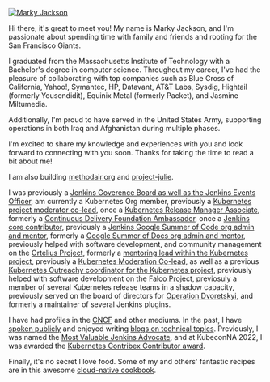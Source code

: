 [![Marky Jackson](https://i.ibb.co/zPzLYSB/IMG-0669.jpg)](https://github.com/markyjackson-taulia)

Hi there, it's great to meet you! My name is Marky Jackson, and I'm passionate about spending time with family and friends and rooting for the San Francisco Giants.

I graduated from the Massachusetts Institute of Technology with a Bachelor's degree in computer science. Throughout my career, I've had the pleasure of collaborating with top companies such as Blue Cross of California, Yahoo!, Symantec, HP, Datavant, AT&T Labs, Sysdig, Hightail (formerly Yousendidit), Equinix Metal (formerly Packet), and Jasmine Miltumedia.

Additionally, I'm proud to have served in the United States Army, supporting operations in both Iraq and Afghanistan during multiple phases.

I'm excited to share my knowledge and experiences with you and look forward to connecting with you soon. Thanks for taking the time to read a bit about me!

I am also building [methodair.org](https://methodair.org) and [project-julie](https://www.projectjulie.org).

I was previously a [Jenkins Goverence Board as well as the Jenkins Events Officer](https://groups.google.com/g/jenkinsci-dev/c/JusGlXCwbx0/m/2yHT3BFcAAAJ), am currently a Kubernetes Org member, previously a [Kubernetes project moderator co-lead](https://github.com/kubernetes/community/pull/5783#issuecomment-841935980), once a [Kubernetes Release Manager Associate](https://github.com/markyjackson-taulia/sig-release/blob/master/release-managers.md), formerly a [Continuous Delivery Foundation Ambassador](https://cd.foundation/ambassador-program-overview-application/community-ambassador-cohort20/), once a [Jenkins core contributor](https://www.jenkins.io/blog/authors/markyjackson-taulia/), previously a [Jenkins Google Summer of Code org admin and mentor](https://www.jenkins.io/sigs/gsoc/), formerly a [Google Summer of Docs org admin and mentor](https://www.jenkins.io/sigs/docs/gsod/), previously helped with software development, and community management on the [Ortelius Project](https://ortelius.io), formerly a [mentoring lead within the Kubernetes project](https://github.com/kubernetes/community/blob/master/mentoring/OWNERS#L6), previously a [Kubernetes Moderation Co-lead](https://github.com/kubernetes/community/blob/master/communication/moderators.md), as well as a previous [Kubernetes Outreachy coordinator for the Kubernetes project](https://www.outreachy.org/communities/cfp/kubernetes/), previously helped with software development on the [Falco Project](https://falco.org), previosuly a member of several Kubernetes release teams in a shadow capacity, previously served on the board of directors for [Operation Dvoretskyi](https://www.operationdvoretskyi.org), and formerly a maintainer of several Jenkins plugins.

I have had profiles in the [CNCF](https://www.cncf.io/blog/2020/02/18/why-i-contribute-to-the-open-source-community-and-you-should-too/) and other mediums. In the past, I have  [spoken publicly](https://www.youtube.com/watch?v=h4hKSXjCqyI) and enjoyed writing [blogs on technical topics](https://cd.foundation/blog/2020/05/29/mlops-an-introduction/). Previously, I was named the [Most Valuable Jenkins Advocate](https://www.businesswire.com/news/home/20200924005128/en/DevOps-World-2020-Award-Winners-Announced), and at KubeconNA 2022, I was awarded the [Kubernetes Contribex Contributor award](https://www.kubernetes.dev/community/awards/2022/#contributor-experience).

Finally, it's no secret I love food. Some of my and others' fantastic recipes are in this awesome [cloud-native cookbook](https://github.com/cncf/cloud-native-community-cookbook).
